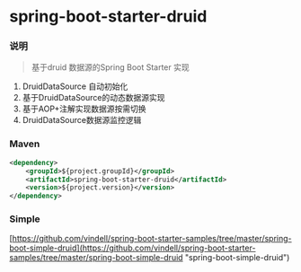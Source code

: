 # spring-boot-starter-druid


### 说明

 > 基于druid 数据源的Spring Boot Starter 实现

1. DruidDataSource 自动初始化
2. 基于DruidDataSource的动态数据源实现
3. 基于AOP+注解实现数据源按需切换
4. DruidDataSource数据源监控逻辑


### Maven

``` xml
<dependency>
	<groupId>${project.groupId}</groupId>
	<artifactId>spring-boot-starter-druid</artifactId>
	<version>${project.version}</version>
</dependency>
```

### Simple

[https://github.com/vindell/spring-boot-starter-samples/tree/master/spring-boot-simple-druid](https://github.com/vindell/spring-boot-starter-samples/tree/master/spring-boot-simple-druid "spring-boot-simple-druid")

